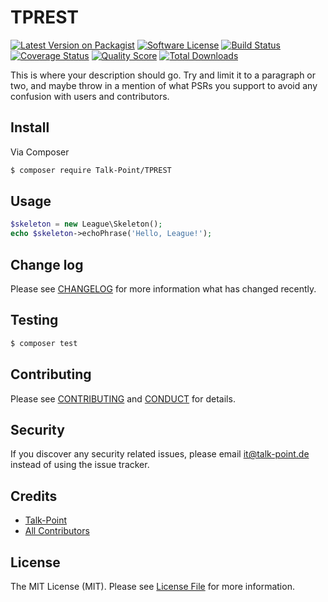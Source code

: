 # TPREST

[![Latest Version on Packagist][ico-version]][link-packagist]
[![Software License][ico-license]](LICENSE.md)
[![Build Status][ico-travis]][link-travis]
[![Coverage Status][ico-scrutinizer]][link-scrutinizer]
[![Quality Score][ico-code-quality]][link-code-quality]
[![Total Downloads][ico-downloads]][link-downloads]

This is where your description should go. Try and limit it to a paragraph or two, and maybe throw in a mention of what
PSRs you support to avoid any confusion with users and contributors.

## Install

Via Composer

``` bash
$ composer require Talk-Point/TPREST
```

## Usage

``` php
$skeleton = new League\Skeleton();
echo $skeleton->echoPhrase('Hello, League!');
```

## Change log

Please see [CHANGELOG](CHANGELOG.md) for more information what has changed recently.

## Testing

``` bash
$ composer test
```

## Contributing

Please see [CONTRIBUTING](CONTRIBUTING.md) and [CONDUCT](CONDUCT.md) for details.

## Security

If you discover any security related issues, please email it@talk-point.de instead of using the issue tracker.

## Credits

- [Talk-Point][link-author]
- [All Contributors][link-contributors]

## License

The MIT License (MIT). Please see [License File](LICENSE.md) for more information.

[ico-version]: https://img.shields.io/packagist/v/Talk-Point/TPREST.svg?style=flat-square
[ico-license]: https://img.shields.io/badge/license-MIT-brightgreen.svg?style=flat-square
[ico-travis]: https://img.shields.io/travis/Talk-Point/TPREST/master.svg?style=flat-square
[ico-scrutinizer]: https://img.shields.io/scrutinizer/coverage/g/Talk-Point/TPREST.svg?style=flat-square
[ico-code-quality]: https://img.shields.io/scrutinizer/g/Talk-Point/TPREST.svg?style=flat-square
[ico-downloads]: https://img.shields.io/packagist/dt/Talk-Point/TPREST.svg?style=flat-square

[link-packagist]: https://packagist.org/packages/Talk-Point/TPREST
[link-travis]: https://travis-ci.org/Talk-Point/TPREST
[link-scrutinizer]: https://scrutinizer-ci.com/g/Talk-Point/TPREST/code-structure
[link-code-quality]: https://scrutinizer-ci.com/g/Talk-Point/TPREST
[link-downloads]: https://packagist.org/packages/Talk-Point/TPREST
[link-author]: https://github.com/talk-point
[link-contributors]: ../../contributors
